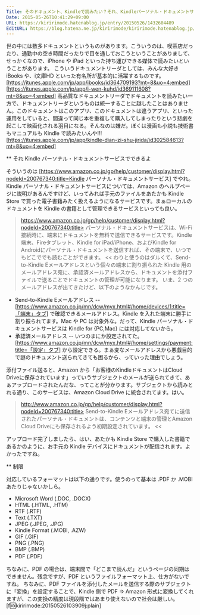 ```yaml
---
Title: そのドキュメント、Kindleで読みたい？それ、Kindleパーソナル・ドキュメントサービスでできるよ
Date: 2015-05-26T10:41:29+09:00
URL: https://kiririmode.hatenablog.jp/entry/20150526/1432604489
EditURL: https://blog.hatena.ne.jp/kiririmode/kiririmode.hatenablog.jp/atom/entry/8454420450095537541
---
```



世の中には数多ドキュメントというものがあります。こういうのは、喫茶店だったり、通勤中の空き時間だったりで目を通しておこうということがありまして、
せっかくなので、iPhone や iPad といった持ち運びできる媒体で読みたいということがあります。
こういうドキュメントリーダとしては、みんな大好き iBooks や、i文庫HD といった有名所が基本的に活躍するものです。
[https://itunes.apple.com/jp/app/ibooks/id364709193?mt=8&uo=4:embed]
[https://itunes.apple.com/jp/app/i-wen-kuhd/id369111608?mt=8&uo=4:embed]
高品質なドキュメントリーダでドキュメントを読みたい一方で、ドキュメントリーダというものは統一することに越したことはありません。このドキュメントはこのアプリ、このドキュメントは違うアプリ、といった運用をしていると、間違って同じ本を重複して購入してしまったりという悲劇を起こして映画化される羽目になる。そんなのは嫌だ。ぼくは漫画も小説も技術書もマニュアルも Kindle で読みたいんや!!!
[https://itunes.apple.com/jp/app/kindle-dian-zi-shu-jirida/id302584613?mt=8&uo=4:embed]

** それ Kindle パーソナル・ドキュメントサービスでできるよ

そういうのは [https://www.amazon.co.jp/gp/help/customer/display.html?nodeId=200767340:title=Kindle パーソナル・ドキュメントサービス] でやれ。
Kindle パーソナル・ドキュメントサービスについては、Amazon のヘルプページに説明があるんですけど、いってみれば手元のファイルをあたかも Kindle Store で買った電子書籍みたく扱えるようになるサービスです。まぁローカルのドキュメントを Kindle の書籍として管理できるサービスといっても良い。
>https://www.amazon.co.jp/gp/help/customer/display.html?nodeId=200767340:title>
パーソナル・ドキュメントサービスは、Wi-Fi接続時に、端末にドキュメントを無料で送信できるサービスです。Kindle端末、Fireタブレット、Kindle for iPad/iPhone、およびKindle for Androidにパーソナル・ドキュメントを送信すれば、その端末で、いつでもどこででも読むことができます。
<<
わりと使うのはダルくて、Send-to-Kindle Eメールアドレスという個々の端末に割り振られた Kindle 用のメールアドレス宛に、承認済メールアドレスから、ドキュメントを添付ファイルで送ることでドキュメントの管理が可能になります。
いま、2 つのメールアドレスが出てきたけど、以下のようなかんじです。
- Send-to-Kindle Eメールアドレス
-- [https://www.amazon.co.jp/mn/dcw/myx.html#/home/devices/1:title=「端末」タブ] で確認できるメールアドレス。Kindle を入れた端末に勝手に割り振られてます。Mac や PC は対象外な。だって、Kindle パーソナル・ドキュメントサービスは Kindle for {PC,Mac} には対応してないから。
- 承認済メールアドレス
-- いつのまにか設定されてた。[https://www.amazon.co.jp/mn/dcw/myx.html#/home/settings/payment:title=「設定」タブ] から設定できる。まぁ変なメールアドレスから悪戯目的で謎のドキュメント送られてきても困るから、っていった理由でしょう。

添付ファイル送ると、Amazon から「お客様のKindleドキュメントはCloud Driveに保存されています」っていうサブジェクトのメールが送られてきて、あぁアップロードされたんだな、ってことが分かります。サブジェクトから読みとれる通り、このサービスは、Amazon Cloud Drive に統合されてます。はい。
>http://www.amazon.co.jp/gp/help/customer/display.html?nodeId=200767340:title>
Send-to-Kindle Eメールアドレス宛てに送信されたパーソナル・ドキュメントは、コンテンツと端末の管理とAmazon Cloud Driveにも保存されるよう初期設定されています。
<<

アップロード完了しましたら、はい、あたかも Kindle Store で購入した書籍であるかのように、お手元の Kindle デバイスにドキュメントが配信されます。よかったですね。

** 制限

対応しているフォーマットは以下の通りです。使うのって基本は .PDF か .MOBI あたりじゃないかしら。
- Microsoft Word (.DOC, .DOCX)
- HTML (.HTML, .HTM)
- RTF (.RTF)
- Text (.TXT)
- JPEG (.JPEG, .JPG)
- Kindle Format (.MOBI, .AZW)
- GIF (.GIF)
- PNG (.PNG)
- BMP (.BMP)
- PDF (.PDF）

ちなみに、PDF の場合は、端末間で「どこまで読んだ」というページの同期はできません。残念ですが、PDF というファイルフォーマット上、仕方がないですね。
ちなみに、PDF ファイルを添付したメールを送信する際のサブジェクトに「変換」を設定することで、Kindle 側で PDF => Amazon 形式に変換してくれますが、この変換の精度は現段階ではあまり使えないので社会は厳しい。
[f:id:kiririmode:20150526103909j:plain]
